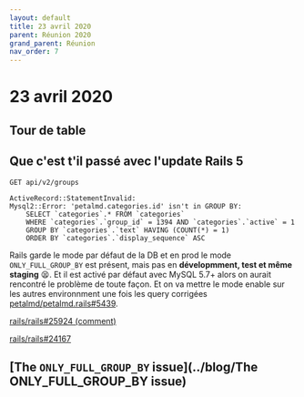 ```yaml
---
layout: default
title: 23 avril 2020
parent: Réunion 2020
grand_parent: Réunion
nav_order: 7
---
```


# 23 avril 2020

## Tour de table

## Que c'est t'il passé avec l'update Rails 5

`GET api/v2/groups`
```
ActiveRecord::StatementInvalid: 
Mysql2::Error: 'petalmd.categories.id' isn't in GROUP BY: 
    SELECT `categories`.* FROM `categories` 
    WHERE `categories`.`group_id` = 1394 AND `categories`.`active` = 1 
    GROUP BY `categories`.`text` HAVING (COUNT(*) = 1) 
    ORDER BY `categories`.`display_sequence` ASC
```

Rails garde le mode par défaut de la DB et en prod le mode `ONLY_FULL_GROUP_BY` est présent, mais pas en **dévelopmment, test et même staging** 😫. 
Et il est activé par défaut avec MySQL 5.7+ alors on aurait rencontré le problème de toute façon. 
Et on va mettre le mode enable sur les autres environnment une fois les query corrigées [petalmd/petalmd.rails#5439](https://github.com/petalmd/petalmd.rails/pull/5439).

[rails/rails#25924 (comment)](https://github.com/rails/rails/issues/25924#issuecomment-234711433)

[rails/rails#24167](https://github.com/rails/rails/pull/24167)

## [The `ONLY_FULL_GROUP_BY` issue](../blog/The ONLY_FULL_GROUP_BY issue)

